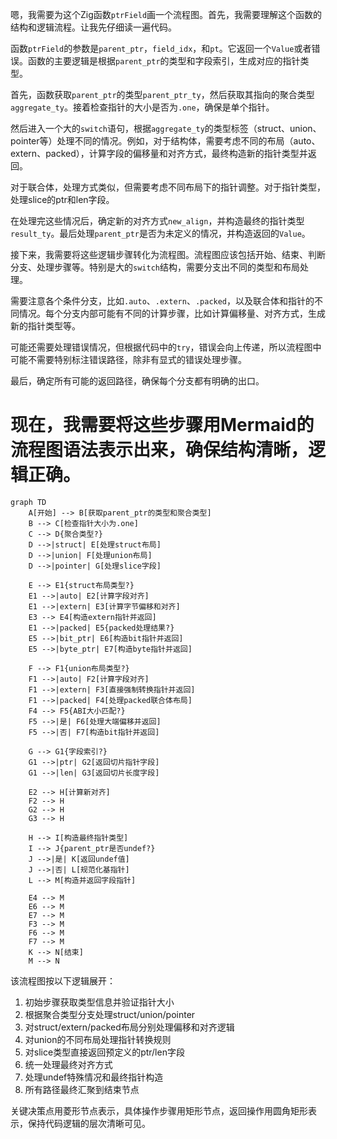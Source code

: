 嗯，我需要为这个Zig函数`ptrField`画一个流程图。首先，我需要理解这个函数的结构和逻辑流程。让我先仔细读一遍代码。

函数`ptrField`的参数是`parent_ptr`，`field_idx`，和`pt`。它返回一个`Value`或者错误。函数的主要逻辑是根据`parent_ptr`的类型和字段索引，生成对应的指针类型。

首先，函数获取`parent_ptr`的类型`parent_ptr_ty`，然后获取其指向的聚合类型`aggregate_ty`。接着检查指针的大小是否为`.one`，确保是单个指针。

然后进入一个大的`switch`语句，根据`aggregate_ty`的类型标签（struct、union、pointer等）处理不同的情况。例如，对于结构体，需要考虑不同的布局（auto、extern、packed），计算字段的偏移量和对齐方式，最终构造新的指针类型并返回。

对于联合体，处理方式类似，但需要考虑不同布局下的指针调整。对于指针类型，处理slice的ptr和len字段。

在处理完这些情况后，确定新的对齐方式`new_align`，并构造最终的指针类型`result_ty`。最后处理`parent_ptr`是否为未定义的情况，并构造返回的`Value`。

接下来，我需要将这些逻辑步骤转化为流程图。流程图应该包括开始、结束、判断分支、处理步骤等。特别是大的`switch`结构，需要分支出不同的类型和布局处理。

需要注意各个条件分支，比如`.auto`、`.extern`、`.packed`，以及联合体和指针的不同情况。每个分支内部可能有不同的计算步骤，比如计算偏移量、对齐方式，生成新的指针类型等。

可能还需要处理错误情况，但根据代码中的`try`，错误会向上传递，所以流程图中可能不需要特别标注错误路径，除非有显式的错误处理步骤。

最后，确定所有可能的返回路径，确保每个分支都有明确的出口。

现在，我需要将这些步骤用Mermaid的流程图语法表示出来，确保结构清晰，逻辑正确。
================================================
```mermaid
graph TD
    A[开始] --> B[获取parent_ptr的类型和聚合类型]
    B --> C[检查指针大小为.one]
    C --> D{聚合类型?}
    D -->|struct| E[处理struct布局]
    D -->|union| F[处理union布局]
    D -->|pointer| G[处理slice字段]
    
    E --> E1{struct布局类型?}
    E1 -->|auto| E2[计算字段对齐]
    E1 -->|extern| E3[计算字节偏移和对齐]
    E3 --> E4[构造extern指针并返回]
    E1 -->|packed| E5{packed处理结果?}
    E5 -->|bit_ptr| E6[构造bit指针并返回]
    E5 -->|byte_ptr| E7[构造byte指针并返回]
    
    F --> F1{union布局类型?}
    F1 -->|auto| F2[计算字段对齐]
    F1 -->|extern| F3[直接强制转换指针并返回]
    F1 -->|packed| F4[处理packed联合体布局]
    F4 --> F5{ABI大小匹配?}
    F5 -->|是| F6[处理大端偏移并返回]
    F5 -->|否| F7[构造bit指针并返回]
    
    G --> G1{字段索引?}
    G1 -->|ptr| G2[返回切片指针字段]
    G1 -->|len| G3[返回切片长度字段]
    
    E2 --> H[计算新对齐]
    F2 --> H
    G2 --> H
    G3 --> H
    
    H --> I[构造最终指针类型]
    I --> J{parent_ptr是否undef?}
    J -->|是| K[返回undef值]
    J -->|否| L[规范化基指针]
    L --> M[构造并返回字段指针]
    
    E4 --> M
    E6 --> M
    E7 --> M
    F3 --> M
    F6 --> M
    F7 --> M
    K --> N[结束]
    M --> N
``` 

该流程图按以下逻辑展开：
1. 初始步骤获取类型信息并验证指针大小
2. 根据聚合类型分支处理struct/union/pointer
3. 对struct/extern/packed布局分别处理偏移和对齐逻辑
4. 对union的不同布局处理指针转换规则
5. 对slice类型直接返回预定义的ptr/len字段
6. 统一处理最终对齐方式
7. 处理undef特殊情况和最终指针构造
8. 所有路径最终汇聚到结束节点

关键决策点用菱形节点表示，具体操作步骤用矩形节点，返回操作用圆角矩形表示，保持代码逻辑的层次清晰可见。